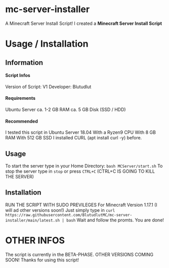 # mc-server-installer
A Minecraft Server Install Script!
I created a **Minecraft Server Install Script**
# Usage / Installation
## Information
#### Script Infos
Version of Script: V1
Developer: Blutudlut
#### Requirements
Ubuntu Server
ca. 1-2 GB RAM
ca. 5 GB Disk (SSD / HDD)
#### Recommended
I tested this script in Ubuntu Server 18.04
With a Ryzen9 CPU
With 8 GB RAM
With 512 GB SSD
I installed CURL (apt install curl -y) before.
## Usage
To start the server type in your Home Directory: `bash MCServer/start.sh`
To stop the server type in `stop` or press `CTRL+C` (CTRL+C IS GOING TO KILL THE SERVER)
## Installation
RUN THE SCRIPT WITH SUDO PREVILEGES
For Minecraft Version 1.17.1 (I will ad other versions soon!)
Just simply type in `curl https://raw.githubusercontent.com/BlutudlutMC/mc-server-installer/main/latest.sh | bash`
Wait and follow the promts.
You are done!
# OTHER INFOS
The script is currently in the BETA-PHASE.
OTHER VERSIONS COMING SOON!
Thanks for using this script!


